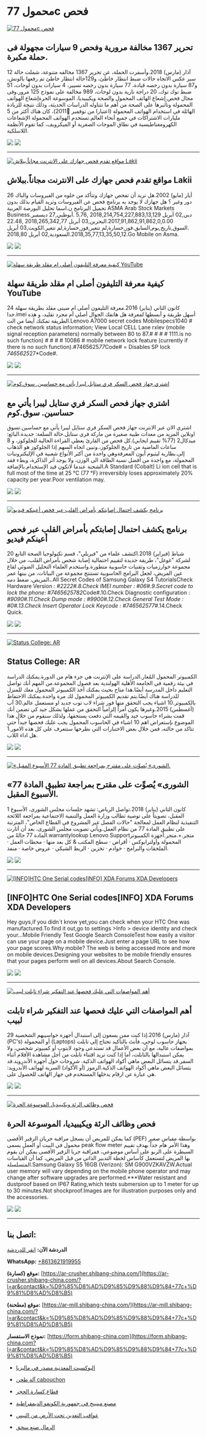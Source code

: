 # محمول 77c فحص

<a href="https://swt.shibang-china.com/?l=ar&img&k=%D9%85%D8%AD%D9%85%D9%88%D9%84+77c+%D9%81%D8%AD%D8%B5" target="_blank">![محمول 77c فحص](http://static.shibang-china.com/all-800x300/1343.jpg)</a>

## تحرير 1367 مخالفة مرورية وفحص 9 سيارات مجهولة فى حملة مكبرة.
12 آذار (مارس) 2018.وأسفرت الحملة، عن تحرير 1367 مخالفه متنوعة، شملت حالة سير عكس الاتجاه حالات ضبط انتظار خاطئ، و129حالة انتظار خاطئ تم رفعها بالونش، و87 سيارة بدون رخصه قيادة، 77 سيارة بدون رخصه تسيير، 4 سيارات بدون لوحات، 51 ضبط توك توك، 20 دراجة نارية بدون لوحات، 989 مخالفة على نموذج 125 مرور.وفى مجال فحص.إشعاع الهاتف المحمول والصحة ويكيبيديا، الموسوعة الحرةإشعاع الهواتف المحمولة وتأثيرها على الصحة من أهم ما تتناوله الدراسات الحديثة، وذلك نتيجة للزيادة الهائلة في استخدام الهواتف المحمولة (اعتبارا من نوفمبر 2011ٍ)، كان هناك أكثر من 5 مليارات الاشتراكات في جميع أنحاء العالم.تستخدم الهواتف المحمولة الإشعاعات الكهرومغناطيسية في نطاق الموجات الصغرية أو الميكرويف، كما تقوم الأنظمة اللاسلكية.


<a href="https://whatsapp.shibangsoft.com/WhatsApp.php" target="_blank" title="WhatsApp">![](http://static.shibang-china.com/icon/whatsapp.png)</a> <a href="https://swt.shibang-china.com/?l=ar&icon&k=%D9%85%D8%AD%D9%85%D9%88%D9%84+77c+%D9%81%D8%AD%D8%B5" target="_blank">![](http://static.shibang-china.com/icon/chat-ar.png)</a>

---

<a href="https://swt.shibang-china.com/?l=ar&img&k=%D9%85%D8%AD%D9%85%D9%88%D9%84+77c+%D9%81%D8%AD%D8%B5" target="_blank">![مواقع تقدم فحص جهازك على الانترنت مجاناً.ببلاش Lakii](http://static.shibang-china.com/all-800x300/678.jpg)</a>

## مواقع تقدم فحص جهازك على الانترنت مجاناً.ببلاش Lakii
26 أيار (مايو) 2002.هل تريد أن تفحص جهازك وتتأكد من خلوه من الفيروسات والباك دور وغير ؟ هل جهازك لا يوجد به برنامج فحص عن الفيروسات وتريد القيام بذلك بدون تحميل البرنامج ن.اسما تحليل البورصة العربية ASMA Arab Stock Markets Business.دبي,02 أبريل 2018,214,754,227,883,13,129 ,5.76 .أبوظبي,27 ديسمبر 2017,91,862,91,862,0,0.00.البحرين,03 أبريل 2018,265,342,77 ,22.48 .السوق,تاريخ,يوم,السابق.فوز,خسارة,لم تتغير,فوز,خسارة,لم تتغير.الكويت,03 أبريل 2018,35,77,13,35,50,12.السعودية,02 أبريل 2018,80.Go Mobile on Asma.


<a href="https://whatsapp.shibangsoft.com/WhatsApp.php" target="_blank" title="WhatsApp">![](http://static.shibang-china.com/icon/whatsapp.png)</a> <a href="https://swt.shibang-china.com/?l=ar&icon&k=%D9%85%D8%AD%D9%85%D9%88%D9%84+77c+%D9%81%D8%AD%D8%B5" target="_blank">![](http://static.shibang-china.com/icon/chat-ar.png)</a>

---

<a href="https://swt.shibang-china.com/?l=ar&img&k=%D9%85%D8%AD%D9%85%D9%88%D9%84+77c+%D9%81%D8%AD%D8%B5" target="_blank">![كيفية معرفة التليفون أصلى ام مقلد طريقة سهلة YouTube](http://static.shibang-china.com/all-800x300/24.jpg)</a>

## كيفية معرفة التليفون أصلى ام مقلد طريقة سهلة YouTube
24 كانون الثاني (يناير) 2016.معرفة التليفون أصلى ام صينى مقلد بطريقة سهلة جدا.imei أسهل طريقة و أبسطها لمعرفة هل هاتفك الجوال أصلي أم مجرد تقليد، و هذه الطريقة تمكنك أيضا من الت.Lenovo A7000 secret codes Mobilespecs1040 # check network status information; View Local CELL Lane rxlev (mobile signal reception parameters) normally between 80 to 87.# # # # 1111.is no such function) # # # # 10086 # mobile network lock feature (currently if there is no such function).#7465625*77*Code# = Disables SP lock *7465625*27*Code#.


<a href="https://whatsapp.shibangsoft.com/WhatsApp.php" target="_blank" title="WhatsApp">![](http://static.shibang-china.com/icon/whatsapp.png)</a> <a href="https://swt.shibang-china.com/?l=ar&icon&k=%D9%85%D8%AD%D9%85%D9%88%D9%84+77c+%D9%81%D8%AD%D8%B5" target="_blank">![](http://static.shibang-china.com/icon/chat-ar.png)</a>

---

<a href="https://swt.shibang-china.com/?l=ar&img&k=%D9%85%D8%AD%D9%85%D9%88%D9%84+77c+%D9%81%D8%AD%D8%B5" target="_blank">![اشتري جهاز فحص السكر فري ستايل ليبرا يأتي مع حساسين. سوق.كوم](http://static.shibang-china.com/all-800x300/1425.jpg)</a>

## اشتري جهاز فحص السكر فري ستايل ليبرا يأتي مع حساسين. سوق.كوم
اشتري الان عبر الانترنت جهاز فحص السكر فري ستايل ليبرا يأتي مع حساسين.تسوق اونلاين المزيد من معدات طبية صغيرة من ماركة فري ستايل.حالة السلعة: جديدة.البائع: ميدكال2 (77% تقييم ايجابي).كل فحص من القارئ يعطي القراءة الحالية للجلوكوز، و 8 ساعات الماضية من تاريخ الجلوكوز،.وتبين اتجاه السهم إذا الجلوكوز هو الذهاب إلى.بطارية ليثيوم أيون المعرفةوهي واحدة من أكثر الأنواع شعبية في الإليكترونيات المحمولة، مع واجدة من أفضل نسبة الطاقة الى الوزن، ولا يوجد أثر الذاكرة، وبطء فقد الشحنة عندما لاتكون قيد الإستخدام.بالإضافة.A Standard (Cobalt) Li ion cell that is full most of the time at 25 °C (77 °F) irreversibly loses approximately 20% capacity per year.Poor ventilation may.


<a href="https://whatsapp.shibangsoft.com/WhatsApp.php" target="_blank" title="WhatsApp">![](http://static.shibang-china.com/icon/whatsapp.png)</a> <a href="https://swt.shibang-china.com/?l=ar&icon&k=%D9%85%D8%AD%D9%85%D9%88%D9%84+77c+%D9%81%D8%AD%D8%B5" target="_blank">![](http://static.shibang-china.com/icon/chat-ar.png)</a>

---

<a href="https://swt.shibang-china.com/?l=ar&img&k=%D9%85%D8%AD%D9%85%D9%88%D9%84+77c+%D9%81%D8%AD%D8%B5" target="_blank">![برنامج يكشف احتمال إصابتكم بأمراض القلب عبر فحص أعينكم فيديو](http://static.shibang-china.com/all-800x300/118.jpg)</a>

## برنامج يكشف احتمال إصابتكم بأمراض القلب عبر فحص أعينكم فيديو
20 شباط (فبراير) 2018.اكتشف علماء من &quot;فيريلي&quot;، قسم تكنولوجيا الصحة التابع لشركة &quot;غوغل&quot;، طريقة جديدة لتقييم احتمالية إصابة شخص بأمراض القلب، من خلال مجموعة خوارزميات وتقنيات حاسوبية متطورة.واستخدم العلماء التحليل الضوئي لقاع عين المريض، لجعل البرامج الحاسوبية تستنتج مجموعة من البيانات، من بينها عمر المريض، ضغط دمه،.All Secret Codes of Samsung Galaxy S4 TutorialsCheck Hardware Version : *#2222#.8.Check IMEI number : *#06#.9.Secret code to lock the phone: #7465625*782*Code#.10.Check Diagnostic configuration : *#9090#.11.Check Dump mode : *#9900#.12.Check General Test Mode : *#0*#.13.Check Insert Operator Lock Keycode : #7465625*77*#.14.Check Quick.


<a href="https://whatsapp.shibangsoft.com/WhatsApp.php" target="_blank" title="WhatsApp">![](http://static.shibang-china.com/icon/whatsapp.png)</a> <a href="https://swt.shibang-china.com/?l=ar&icon&k=%D9%85%D8%AD%D9%85%D9%88%D9%84+77c+%D9%81%D8%AD%D8%B5" target="_blank">![](http://static.shibang-china.com/icon/chat-ar.png)</a>

---

<a href="https://swt.shibang-china.com/?l=ar&img&k=%D9%85%D8%AD%D9%85%D9%88%D9%84+77c+%D9%81%D8%AD%D8%B5" target="_blank">![Status College: AR](http://static.shibang-china.com/all-800x300/1100.jpg)</a>

## Status College: AR
الكمبيوتر المحمول المُعار.الدراسة على الإنترنت هي جزء هام من الدورة.يمكنك الدراسة في بيئة رقمية في الجامعة الأهلية الهولندية بعد فصول المجموعة.من المهم أنك تواصل التعليم داخل المدرسة أيضًا.هذا متاح بحيث يمكنك أخذ الكمبيوتر المحمول معك للمنزل للدراسة هناك أيضًا.يتم تقديم الكمبيوتر المحمول لك مرة واحدة.يمكنك الاحتفاظ بالكمبيوتر.10 اشياء يجب التحقق منها فور شراء لاب توب جديد او مستعمل عالم.30 آب (أغسطس) 2015.وغيرها يكون أمراً إلزامياً التحقق من عملها بشكل جيد كي تضمن أنك قمت بشراء حاسوب جيد والقيمه التي دفعت يستحقها، ولذلك سنقوم من خلال هذا الموضوع بإستعراض اهم 10 اشياء في الحاسوب المحمول يجب عليك فحصها جيداً حتي تتاكد من حالته، فمن خلال بعض الاختبارات التي نطرحها ستتعرف علي كل هذه الامور.1 هل اداء اللاب.


<a href="https://whatsapp.shibangsoft.com/WhatsApp.php" target="_blank" title="WhatsApp">![](http://static.shibang-china.com/icon/whatsapp.png)</a> <a href="https://swt.shibang-china.com/?l=ar&icon&k=%D9%85%D8%AD%D9%85%D9%88%D9%84+77c+%D9%81%D8%AD%D8%B5" target="_blank">![](http://static.shibang-china.com/icon/chat-ar.png)</a>

---

<a href="https://swt.shibang-china.com/?l=ar&img&k=%D9%85%D8%AD%D9%85%D9%88%D9%84+77c+%D9%81%D8%AD%D8%B5" target="_blank">![«الشورى» يُصوِّت على مقترح بمراجعة تطبيق المادة 77 الأسبوع المقبل.](http://static.shibang-china.com/all-800x300/251.jpg)</a>

## «الشورى» يُصوِّت على مقترح بمراجعة تطبيق المادة 77 الأسبوع المقبل.
1 كانون الثاني (يناير) 2018.تواصل الرياض: تشهد جلسات مجلس الشورى، الأسبوع المقبل، تصويتاً على توصية تطالب وزارة العمل والتنمية الاجتماعية بمراجعة اللائحة التنفيذية لنظام العمل لمعالجة &quot;حالات الفصل غير المشروع في القطاع الخاص&quot;، المترتبة على تطبيق المادة 77 من نظام العمل.ويأتي تصويت مجلس الشورى، بعد أن أثارت المادة 77 حالةً من.warrantylookup Lenovo Supportمتجر.+.متجر.أجهزة الكمبيوتر المحمولة وأولترابوكس &middot; أقراص &middot; سطح المكتب &amp; كل بعد منها &middot; محطات العمل &middot; الملحقات والبرامج &middot; خوادم &middot; تخزين &middot; الربط الشبكي &middot; عروض خاصة &middot; منفذ.


<a href="https://whatsapp.shibangsoft.com/WhatsApp.php" target="_blank" title="WhatsApp">![](http://static.shibang-china.com/icon/whatsapp.png)</a> <a href="https://swt.shibang-china.com/?l=ar&icon&k=%D9%85%D8%AD%D9%85%D9%88%D9%84+77c+%D9%81%D8%AD%D8%B5" target="_blank">![](http://static.shibang-china.com/icon/chat-ar.png)</a>

---

<a href="https://swt.shibang-china.com/?l=ar&img&k=%D9%85%D8%AD%D9%85%D9%88%D9%84+77c+%D9%81%D8%AD%D8%B5" target="_blank">![[INFO]HTC One Serial codes[INFO] XDA Forums XDA Developers](http://static.shibang-china.com/all-800x300/1136.jpg)</a>

## [INFO]HTC One Serial codes[INFO] XDA Forums XDA Developers
Hey guys,if you didn´t know yet,you can check when your HTC One was manufactured.To find it out,go to settings &gt;Info &gt; device identity and check your…Mobile Friendly Test Google Search ConsoleTest how easily a visitor can use your page on a mobile device.Just enter a page URL to see how your page scores.Why mobile? The web is being accessed more and more on mobile devices.Designing your websites to be mobile friendly ensures that your pages perform well on all devices.About Search Console.


<a href="https://whatsapp.shibangsoft.com/WhatsApp.php" target="_blank" title="WhatsApp">![](http://static.shibang-china.com/icon/whatsapp.png)</a> <a href="https://swt.shibang-china.com/?l=ar&icon&k=%D9%85%D8%AD%D9%85%D9%88%D9%84+77c+%D9%81%D8%AD%D8%B5" target="_blank">![](http://static.shibang-china.com/icon/chat-ar.png)</a>

---

<a href="https://swt.shibang-china.com/?l=ar&img&k=%D9%85%D8%AD%D9%85%D9%88%D9%84+77c+%D9%81%D8%AD%D8%B5" target="_blank">![أهم المواصفات التي عليك فحصها عند التفكير شراء تابلت لبيب](http://static.shibang-china.com/all-800x300/408.jpg)</a>

## أهم المواصفات التي عليك فحصها عند التفكير شراء تابلت لبيب
29 آذار (مارس) 2016.إذا كنت ممن يسعون إلى استبدال أجهزة حواسيبهم الشخصية (PC&#39;s) أو المحمولة (Laptops) بجهاز حاسوب لوحي، فأنتَ بالتأكيد تحتاج إلى تابلت بمواصفات عالية، مع أن بعض الأعمال قد تستدعي وجود لابتوب أو كمبيوتر شخصي، ولا يمكن استبدالها بالتابلت، أما إذا كنت تريد اقتناء تابلت من أجل مشاهدة الأفلام أثناء السفر.قد يتسائل البعض ماهي أكواد الهواتف الذكية. شروحات حول أجهزة اﻷندرويد.قد يتسائل البعض ماهي أكواد الهواتف الذكية.الرموز (أو الأكواد) السرية لهواتف الأندرويد: هي عبارة عن ارقام يدخلها المستخدم في جهاز الهاتف للحصول على.


<a href="https://whatsapp.shibangsoft.com/WhatsApp.php" target="_blank" title="WhatsApp">![](http://static.shibang-china.com/icon/whatsapp.png)</a> <a href="https://swt.shibang-china.com/?l=ar&icon&k=%D9%85%D8%AD%D9%85%D9%88%D9%84+77c+%D9%81%D8%AD%D8%B5" target="_blank">![](http://static.shibang-china.com/icon/chat-ar.png)</a>

---

<a href="https://swt.shibang-china.com/?l=ar&img&k=%D9%85%D8%AD%D9%85%D9%88%D9%84+77c+%D9%81%D8%AD%D8%B5" target="_blank">![فحص وظائف الرئة ويكيبيديا، الموسوعة الحرة](http://static.shibang-china.com/all-800x300/1141.jpg)</a>

## فحص وظائف الرئة ويكيبيديا، الموسوعة الحرة
كما يمكن للمريض أن يسجل مراقبة جريان الزفير الأقصى (PEF) بواسطة مقياس صغير محمول في البيت أو العمل يسمى peak flow meter وهذا الأمر هام جداً بهدف تقييم السيطرة على الربو على أساس موضوعي، فمراقبة جريا الزفير الأقصى يمكن أن يقوم بها المريض لتستعمل كأساس لخطة التدبير الذاتي من قبل المريض، كما أن القياسات المتسلسلة.Samsung Galaxy S5 16GB (Verizon): SM G900VZKAVZW.Actual user memory will vary depending on the mobile phone operator and may change after software upgrades are performed.***Water resistant and dustproof based on IP67 Rating,which tests submersion up to 1 meter for up to 30 minutes.Not shockproof.Images are for illustration purposes only and the accessories.


<a href="https://whatsapp.shibangsoft.com/WhatsApp.php" target="_blank" title="WhatsApp">![](http://static.shibang-china.com/icon/whatsapp.png)</a> <a href="https://swt.shibang-china.com/?l=ar&icon&k=%D9%85%D8%AD%D9%85%D9%88%D9%84+77c+%D9%81%D8%AD%D8%B5" target="_blank">![](http://static.shibang-china.com/icon/chat-ar.png)</a>

---
## اتصل بنا:

**الدردشة الآن:** [انقر للدردشة](https://swt.shibang-china.com?l=ar&contact&k=%D9%85%D8%AD%D9%85%D9%88%D9%84+77c+%D9%81%D8%AD%D8%B5)

**WhatsApp:**  [+8613621919955](https://whatsapp.shibangsoft.com/WhatsApp.php)

**موقع (كسارة):** [https://ar-crusher.shibang-china.com/](https://ar-crusher.shibang-china.com/?l=ar&contact&k=%D9%85%D8%AD%D9%85%D9%88%D9%84+77c+%D9%81%D8%AD%D8%B5)

**موقع (مطحنة):** [https://ar-mill.shibang-china.com/](https://ar-mill.shibang-china.com/?l=ar&contact&k=%D9%85%D8%AD%D9%85%D9%88%D9%84+77c+%D9%81%D8%AD%D8%B5)

**نموذج الاستفسار:** [https://form.shibang-china.com](https://form.shibang-china.com?l=ar&contact&k=%D9%85%D8%AD%D9%85%D9%88%D9%84+77c+%D9%81%D8%AD%D8%B5)

* [البوكسيت المعدنية مصدر في ماليزيا](../26/%D8%A7%D9%84%D8%A8%D9%88%D9%83%D8%B3%D9%8A%D8%AA%20%D8%A7%D9%84%D9%85%D8%B9%D8%AF%D9%86%D9%8A%D8%A9%20%D9%85%D8%B5%D8%AF%D8%B1%20%D9%81%D9%8A%20%D9%85%D8%A7%D9%84%D9%8A%D8%B2%D9%8A%D8%A7.md)

* [آلة طحن cabouchon](../27/%D8%A2%D9%84%D8%A9%20%D8%B7%D8%AD%D9%86%20cabouchon.md)

* [قطاع كسارة الحجر](../27/%D9%82%D8%B7%D8%A7%D8%B9%20%D9%83%D8%B3%D8%A7%D8%B1%D8%A9%20%D8%A7%D9%84%D8%AD%D8%AC%D8%B1.md)

* [مصنع مينينج في جمهورية الكونغو الديمقراطية](../28/%D9%85%D8%B5%D9%86%D8%B9%20%D9%85%D9%8A%D9%86%D9%8A%D9%86%D8%AC%20%D9%81%D9%8A%20%D8%AC%D9%85%D9%87%D9%88%D8%B1%D9%8A%D8%A9%20%D8%A7%D9%84%D9%83%D9%88%D9%86%D8%BA%D9%88%20%D8%A7%D9%84%D8%AF%D9%8A%D9%85%D9%82%D8%B1%D8%A7%D8%B7%D9%8A%D8%A9.md)

* [عواقب التعدين تحت الأرض من النيس](../26/%D8%B9%D9%88%D8%A7%D9%82%D8%A8%20%D8%A7%D9%84%D8%AA%D8%B9%D8%AF%D9%8A%D9%86%20%D8%AA%D8%AD%D8%AA%20%D8%A7%D9%84%D8%A3%D8%B1%D8%B6%20%D9%85%D9%86%20%D8%A7%D9%84%D9%86%D9%8A%D8%B3.md)

* [الرمال صنع سحق](../26/%D8%A7%D9%84%D8%B1%D9%85%D8%A7%D9%84%20%D8%B5%D9%86%D8%B9%20%D8%B3%D8%AD%D9%82.md)